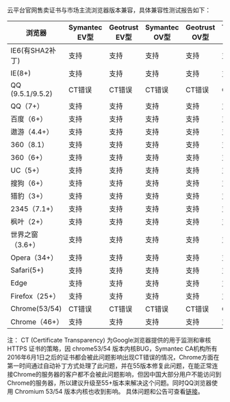 云平台官网售卖证书与市场主流浏览器版本兼容，具体兼容性测试报告如下：

|浏览器|Symantec EV型	|Geotrust EV型	|Symantec OV型	|Geotrust OV型	|TrustAsia G5 DV型	|Geotrust DV型	|
|---|---|---|---|---|---|---|
|IE6(有SHA2补丁)	|支持	|支持	|支持	|支持	|支持	|支持|
|IE(8+)	|支持	|支持	|支持	|支持	|支持	|支持|
|QQ  (9.5.1/9.5.2)	|CT错误	|CT错误	|CT错误	|CT错误	|CT错误	|CT错误 |
|QQ（7+）	|支持	|支持	|支持	|支持	|支持	|支持|
|百度（6+）	|支持	|支持	|支持	|支持	|支持	|支持|
|遨游（4.4+）	|支持	|支持	|支持	|支持	|支持	|支持|
|360（8.1）	|支持	|支持	|支持	|支持	|支持	|支持|
|360（6+）	|支持	|支持	|支持	|支持	|支持	|支持|
|UC（5+）	|支持	|支持	|支持	|支持	|支持	|支持|
|搜狗（6+）	|支持	|支持	|支持	|支持	|支持	|支持|
|猎豹（3+）	|支持	|支持	|支持	|支持	|支持	|支持|
|2345（7.1+）	|支持	|支持	|支持	|支持	|支持	|支持|
|枫叶（2+）	|支持	|支持	|支持	|支持	|支持	|支持|
|世界之窗（3.6+）	|支持	|支持	|支持	|支持	|支持|	支持|
|Opera（34+）	|支持	|支持	|支持	|支持	|支持	|支持|
|Safari(5+)	|支持	|支持	|支持	|支持	|支持	|支持|
|Edge	|支持	|支持	|支持	|支持	|支持	|支持|
|Firefox（25+）	|支持	|支持	|支持	|支持	|支持|支持|
|Chrome(53/54)	|CT错误	|CT错误	|CT错误	|CT错误	|CT错误	|CT错误 |
|Chrome（46+）	|支持	|支持	|支持|	支持|	支持|	支持|

注：
CT (Certificate Transparency) 为Google浏览器提供的用于监测和审核 HTTPS 证书的策略，因 chrome53/54 版本内核BUG，Symantec CA机构所有2016年6月1日之后的证书都会被此问题影响出现CT错误的情况，Chrome方面在第一时间通过自动补丁方式处理了此问题，并在55版本修复此问题，在能正常连接Chrome的服务器的客户都不会被此问题影响，但因中国大部分用户不能访问到Chrome的服务器，所以建议升级至55+版本来解决这个问题。同时QQ浏览器使用 Chromium 53/54 版本内核也收到影响。
具体问题和公告可查看[链接](http://tce.fsphere.cn/document/product/400/8562)。
